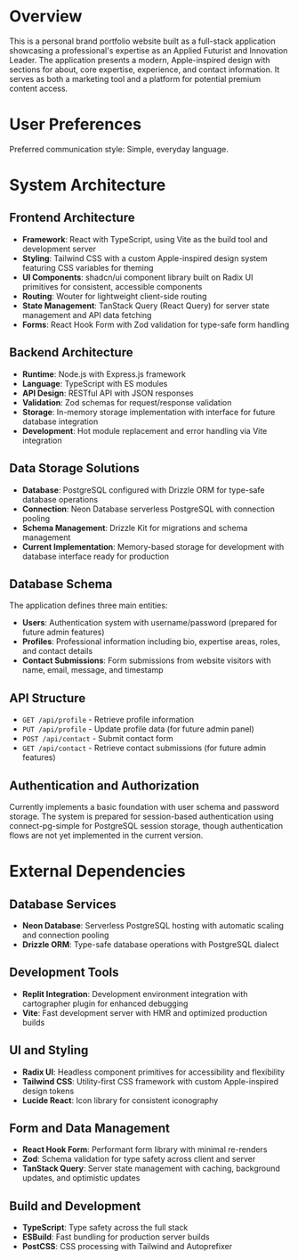 # Overview

This is a personal brand portfolio website built as a full-stack application showcasing a professional's expertise as an Applied Futurist and Innovation Leader. The application presents a modern, Apple-inspired design with sections for about, core expertise, experience, and contact information. It serves as both a marketing tool and a platform for potential premium content access.

# User Preferences

Preferred communication style: Simple, everyday language.

# System Architecture

## Frontend Architecture
- **Framework**: React with TypeScript, using Vite as the build tool and development server
- **Styling**: Tailwind CSS with a custom Apple-inspired design system featuring CSS variables for theming
- **UI Components**: shadcn/ui component library built on Radix UI primitives for consistent, accessible components
- **Routing**: Wouter for lightweight client-side routing
- **State Management**: TanStack Query (React Query) for server state management and API data fetching
- **Forms**: React Hook Form with Zod validation for type-safe form handling

## Backend Architecture
- **Runtime**: Node.js with Express.js framework
- **Language**: TypeScript with ES modules
- **API Design**: RESTful API with JSON responses
- **Validation**: Zod schemas for request/response validation
- **Storage**: In-memory storage implementation with interface for future database integration
- **Development**: Hot module replacement and error handling via Vite integration

## Data Storage Solutions
- **Database**: PostgreSQL configured with Drizzle ORM for type-safe database operations
- **Connection**: Neon Database serverless PostgreSQL with connection pooling
- **Schema Management**: Drizzle Kit for migrations and schema management
- **Current Implementation**: Memory-based storage for development with database interface ready for production

## Database Schema
The application defines three main entities:
- **Users**: Authentication system with username/password (prepared for future admin features)
- **Profiles**: Professional information including bio, expertise areas, roles, and contact details
- **Contact Submissions**: Form submissions from website visitors with name, email, message, and timestamp

## API Structure
- `GET /api/profile` - Retrieve profile information
- `PUT /api/profile` - Update profile data (for future admin panel)
- `POST /api/contact` - Submit contact form
- `GET /api/contact` - Retrieve contact submissions (for future admin features)

## Authentication and Authorization
Currently implements a basic foundation with user schema and password storage. The system is prepared for session-based authentication using connect-pg-simple for PostgreSQL session storage, though authentication flows are not yet implemented in the current version.

# External Dependencies

## Database Services
- **Neon Database**: Serverless PostgreSQL hosting with automatic scaling and connection pooling
- **Drizzle ORM**: Type-safe database operations with PostgreSQL dialect

## Development Tools
- **Replit Integration**: Development environment integration with cartographer plugin for enhanced debugging
- **Vite**: Fast development server with HMR and optimized production builds

## UI and Styling
- **Radix UI**: Headless component primitives for accessibility and flexibility
- **Tailwind CSS**: Utility-first CSS framework with custom Apple-inspired design tokens
- **Lucide React**: Icon library for consistent iconography

## Form and Data Management
- **React Hook Form**: Performant form library with minimal re-renders
- **Zod**: Schema validation for type safety across client and server
- **TanStack Query**: Server state management with caching, background updates, and optimistic updates

## Build and Development
- **TypeScript**: Type safety across the full stack
- **ESBuild**: Fast bundling for production server builds
- **PostCSS**: CSS processing with Tailwind and Autoprefixer